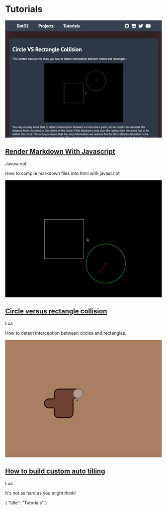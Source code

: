 # Tutorials

<p></p>
<div class=largeLink>
	<a href="/tutorials/render-markdown-with-javascript" onClick="setContent('tutorials/render-markdown-with-javascript'); return false">
		<img src="/tutorials/render-markdown-with-javascript/thumb.png">
	</a>
	<div>
		<a href="/tutorials/render-markdown-with-javascript" onClick="setContent('tutorials/render-markdown-with-javascript'); return false">
			<h2>Render Markdown With Javascript</h2>
		</a>
		<span class="tag">Javascript</span>
		<p>How to compile markdown files into html with javascript</p>
	</div>
</div>
<p></p>
<div class=largeLink>
	<a href="/tutorials/circle-vs-rectangle-collision" onClick="setContent('tutorials/circle-vs-rectangle-collision'); return false">
		<img src="/tutorials/circle-vs-rectangle-collision/thumb.gif">
	</a>
	<div>
		<a href="/tutorials/circle-vs-rectangle-collision" onClick="setContent('tutorials/circle-vs-rectangle-collision'); return false">
			<h2>Circle versus rectangle collision</h2>
		</a>
		<span class="tag">Lua</span>
		<p>How to detect interception between circles and rectangles.</p>
	</div>
</div>
<p></p>
<div class=largeLink>
	<a href="/tutorials/auto-tilling" onClick="setContent('tutorials/auto-tilling'); return false">
		<img src="/tutorials/auto-tilling/thumb.gif">
	</a>
	<div>
		<a href="/tutorials/auto-tilling" onClick="setContent('tutorials/auto-tilling'); return false">
			<h2>How to build custom auto tilling</h2>
		</a>
		<span class="tag">Lua</span>
		<p>It's not as hard as you might think!</p>
	</div>
</div>

<div id="json">
  {
    "title": "Tutorials"
  }
</div>